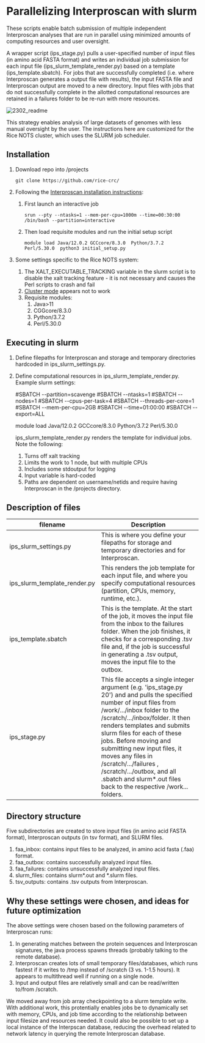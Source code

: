 # Parallelizing Interproscan with slurm

These scripts enable batch submission of multiple independent Interproscan analyses that are run in parallel using minimized amounts of computing resources and user oversight.

A wrapper script (ips_stage.py) pulls a user-specified number of input files (in amino acid FASTA format) and writes an individual job submission for each input file (ips_slurm_template_render.py) based on a template (ips_template.sbatch). For jobs that are successfully completed (i.e. where Interproscan generates a output file with results), the input FASTA file and Interproscan output are moved to a new directory. Input files with jobs that do not successfully complete in the allotted computational resources are retained in a failures folder to be re-run with more resources.

![2302_readme](https://user-images.githubusercontent.com/63920521/219883990-601c660e-2034-4535-9964-c2db0cb1863a.png)

This strategy enables analysis of large datasets of genomes with less manual oversight by the user. The instructions here are customized for the Rice NOTS cluster, which uses the SLURM job scheduler.

## Installation

1. Download repo into /projects

    `git clone https://github.com/rice-crc/`

2. Following the [Interproscan installation instructions](https://interproscan-docs.readthedocs.io/en/latest/UserDocs.html?highlight=initial_setup.py):
    1. First launch an interactive job

        `srun --pty --ntasks=1 --mem-per-cpu=1000m --time=00:30:00 /bin/bash --partition=interactive`
    
    2. Then load requisite modules and run the initial setup script

        `module load Java/12.0.2 GCCcore/8.3.0  Python/3.7.2  Perl/5.30.0 
        python3 initial_setup.py`  

3. Some settings specific to the Rice NOTS system:

    1. The XALT_EXECUTABLE_TRACKING variable in the slurm script is to disable the xalt tracking feature - it is not necessary and causes the Perl scripts to crash and fail
    2. [Cluster mode](https://interproscan-docs.readthedocs.io/en/latest/ImprovingPerformance.html?highlight=cluster%20mode#running-interproscan-in-cluster-mode) appears not to work
    3. Requisite modules:
        1. Java>11
        2. CGGcore/8.3.0
        3. Python/3.7.2
        4. Perl/5.30.0

## Executing in slurm

1. Define filepaths for Interproscan and storage and temporary directories hardcoded in ips_slurm_settings.py.
2. Define computational resources in ips_slurm_template_render.py. Example slurm settings:

    #SBATCH --partition=scavenge
    #SBATCH --ntasks=1
    #SBATCH --nodes=1
    #SBATCH --cpus-per-task=4
    #SBATCH --threads-per-core=1
    #SBATCH --mem-per-cpu=2GB
    #SBATCH --time=01:00:00
    #SBATCH --export=ALL

    module load Java/12.0.2 GCCcore/8.3.0 Python/3.7.2 Perl/5.30.0

    ips_slurm_template_render.py renders the template for individual jobs. Note the following:
    1. Turns off xalt tracking
    2. Limits the work to 1 node, but with multiple CPUs
    3. Includes some stdoutput for logging
    4. Input variable is hard-coded
    5. Paths are dependent on username/netids and require having Interproscan in the /projects directory.

## Description of files

| filename | Description |
| --- | --- |
| ips_slurm_settings.py | This is where you define your filepaths for storage and temporary directories and for Interproscan. |
| ips_slurm_template_render.py | This renders the job template for each input file, and where you specify computational resources (partition, CPUs, memory, runtime, etc.).  |
| ips_template.sbatch | This is the template. At the start of the job, it moves the input file from the inbox to the failures folder. When the job finishes, it checks for a corresponding .tsv file and, if the job is successful in generating a .tsv output, moves the input file to the outbox.
| ips_stage.py | This file accepts a single integer argument (e.g. 'ips_stage.py 20') and and pulls the specified number of input files from /work/.../inbox folder to the /scratch/.../inbox/folder. It then renders templates and submits slurm files for each of these jobs. Before moving and submitting new input files, it moves any files in /scratch/.../failures , /scratch/.../outbox, and all .sbatch and slurm*.out files back to the respective /work... folders. |

## Directory structure

Five subdirectories are created to store input files (in amino acid FASTA format), Interproscan outputs (in tsv format), and SLURM files.

1. faa_inbox: contains input files to be analyzed, in amino acid fasta (.faa) format.
2. faa_outbox: contains successfully analyzed input files.
3. faa_failures: contains unsuccessfully analyzed input files.
4. slurm_files: contains slurm*.out and *.slurm files.
5. tsv_outputs: contains .tsv outputs from Interproscan.

## Why these settings were chosen, and ideas for future optimization

The above settings were chosen based on the following parameters of Interproscan runs:
1. In generating matches between the protein sequences and Interproscan signatures, the java process spawns threads (probably talking to the remote database).
2. Interproscan creates lots of small temporary files/databases, which runs fastest if it writes to /tmp instead of /scratch (3 vs. 1-1.5 hours). It appears to multithread well if running on a single node.
3. Input and output files are relatively small and can be read/written to/from /scratch.

We moved away from job array checkpointing to a slurm template write. With additional work, this protentially enables jobs be to dynamically set with memory, CPUs, and job time according to the relationship between input filesize and resources needed. It could also be possible to set up a local instance of the Interpscan database, reducing the overhead related to network latency in querying the remote Interproscan database.




